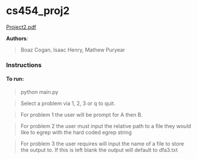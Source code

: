 # cs454_proj2
[Project2.pdf](Project2.pdf)

**Authors**:
>Boaz Cogan, Isaac Henry, Mathew Puryear

### Instructions
#### To run:
> python main.py

> Select a problem via 1, 2, 3 or q to quit.

> For problem 1 the user will be prompt for A then B.

> For problem 2 the user must input the relative path to a file they would like to egrep with the hard coded egrep string

> For problem 3 the user requires will input the name of a file to store the output to. If this is left blank the output 
> will default to dfa3.txt
